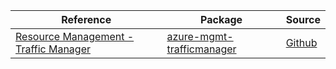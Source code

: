 | Reference | Package | Source |
|---|---|---|
|[Resource Management - Traffic Manager](mgmt-trafficmanager-readme.md)|[azure-mgmt-trafficmanager](https://pypi.org/project/azure-mgmt-trafficmanager)|[Github](https://github.com/Azure/azure-sdk-for-python/blob/main/sdk/trafficmanager/azure-mgmt-trafficmanager)|
